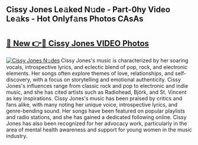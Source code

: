 ## Cissy Jones Le𝚊ked N𝚞de - Part-0hy Video Le𝚊ks - Hot Onlyf𝚊ns Photos CAsAs

# <h2><a href="http://ac4508.deff.icu/?id=Cissy+Jones">🔗 New 👉🔴 Cissy Jones VIDEO Photos</a></h2>

[![Cissy Jones N𝚞des](https://i.imgur.com/rIISA9y.gif)](http://ac4508.deff.icu/?id=Cissy+Jones)
Cissy Jones's music is characterized by her soaring vocals, introspective lyrics, and eclectic blend of pop, rock, and electronic elements. Her songs often explore themes of love, relationships, and self-discovery, with a focus on storytelling and emotional authenticity. Cissy Jones's influences range from classic rock and pop to electronic and indie music, and she has cited artists such as Radiohead, Björk, and St. Vincent as key inspirations. Cissy Jones's music has been praised by critics and fans alike, with many noting her unique voice, introspective lyrics, and genre-bending sound. Her songs have been featured on popular playlists and radio stations, and she has gained a dedicated following online. Cissy Jones has also been recognized for her advocacy work, particularly in the area of mental health awareness and support for young women in the music industry.
